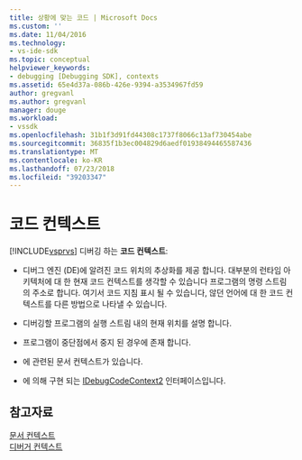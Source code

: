 ```yaml
---
title: 상황에 맞는 코드 | Microsoft Docs
ms.custom: ''
ms.date: 11/04/2016
ms.technology:
- vs-ide-sdk
ms.topic: conceptual
helpviewer_keywords:
- debugging [Debugging SDK], contexts
ms.assetid: 65e4d37a-086b-426e-9394-a3534967fd59
author: gregvanl
ms.author: gregvanl
manager: douge
ms.workload:
- vssdk
ms.openlocfilehash: 31b1f3d91fd44308c1737f8066c13af730454abe
ms.sourcegitcommit: 36835f1b3ec004829d6aedf01938494465587436
ms.translationtype: MT
ms.contentlocale: ko-KR
ms.lasthandoff: 07/23/2018
ms.locfileid: "39203347"
---
```

# <a name="code-context"></a>코드 컨텍스트
[!INCLUDE[vsprvs](../../code-quality/includes/vsprvs_md.md)] 디버깅 하는 **코드 컨텍스트**:  
  
-   디버그 엔진 (DE)에 알려진 코드 위치의 추상화를 제공 합니다. 대부분의 런타임 아키텍처에 대 한 현재 코드 컨텍스트를 생각할 수 있습니다 프로그램의 명령 스트림의 주소로 합니다. 여기서 코드 지침 표시 될 수 있습니다, 않던 언어에 대 한 코드 컨텍스트를 다른 방법으로 나타낼 수 있습니다.  
  
-   디버깅할 프로그램의 실행 스트림 내의 현재 위치를 설명 합니다.  
  
-   프로그램이 중단점에서 중지 된 경우에 존재 합니다.  
  
-   에 관련된 문서 컨텍스트가 있습니다.  
  
-   에 의해 구현 되는 [IDebugCodeContext2](../../extensibility/debugger/reference/idebugcodecontext2.md) 인터페이스입니다.  
  
## <a name="see-also"></a>참고자료  
 [문서 컨텍스트](../../extensibility/debugger/document-context.md)   
 [디버거 컨텍스트](../../extensibility/debugger/debugger-contexts.md)